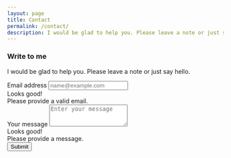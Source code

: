 ```yaml
---
layout: page
title: Contact
permalink: /contact/
description: I would be glad to help you. Please leave a note or just say hello.
---
```


### Write to me
I would be glad to help you. Please leave a note or just say hello.


<form class="needs-validation" action="{{site.data.main.formspree-url}}" method="POST">
  <div class="form-group">
    <label for="email">Email address</label>
    <input type="email" name="email" class="form-control" placeholder="name@example.com" required>
    <div class="valid-feedback">
        Looks good!
    </div>
    <div class="invalid-feedback">
        Please provide a valid email.
    </div>
  </div>
  <div class="form-group">
    <label for="message">Your message</label>
    <textarea class="form-control" name="content" id="" rows="3" placeholder="Enter your message" required></textarea>
    <div class="valid-feedback">
        Looks good!
    </div>
    <div class="invalid-feedback">
        Please provide a message.
    </div>
  </div>
  <input type="hidden" name="_next" value="{{site.url}}{{page.url}}">
  <input type="hidden" name="_subject" value="New Contact Form Submission">
  <input type="text" name="_gotcha" style="display:none">
  <button type="submit" class="btn btn-success">Submit</button>
</form>

<script>
(function () {
  'use strict'

  var forms = document.querySelectorAll('.needs-validation')

  Array.prototype.slice.call(forms)
    .forEach(function (form) {
      form.addEventListener('submit', function (event) {
        if (!form.checkValidity()) {
          event.preventDefault()
          event.stopPropagation()
        }

        form.classList.add('was-validated')
      }, false)
    })
})()
</script>

